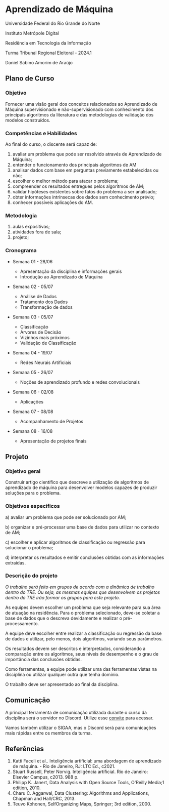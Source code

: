 
# Aprendizado de Máquina

Universidade Federal do Rio Grande do Norte

Instituto Metrópole Digital

Residência em Tecnologia da Informação

Turma Tribunal Regional Eleitoral - 2024.1

Daniel Sabino Amorim de Araújo

## Plano de Curso

### Objetivo

Fornecer uma visão geral dos conceitos relacionados ao Aprendizado de Máquina supervisionado e não-supervisionado com conhecimento dos principais algoritmos da literatura e das metodologias de validação dos modelos construídos.

### Competências e Habilidades

Ao final do curso, o discente será capaz de:

1. avaliar um problema que pode ser resolvido através de Aprendizado de Máquina;
2. entender o funcionamento dos principais algoritmos de AM
3. analisar dados com base em perguntas previamente estabelecidas ou não;
4. escolher o melhor método para atacar o problema;
5. compreender os resultados entregues pelos algoritmos de AM;
6. validar hipóteses existentes sobre fatos do problema a ser analisado;
7. obter informações intrínsecas dos dados sem conhecimento prévio;
8. conhecer possíveis aplicações do AM.

### Metodologia

1. aulas expositivas;
2. atividades fora de sala;
3. projeto;

### Cronograma

- Semana 01 - 28/06
  - Apresentação da disciplina e informações gerais
  - Introdução ao Aprendizado de Máquina

- Semana 02 - 05/07
  - Análise de Dados
  - Tratamento dos Dados
  - Transformação de dados

- Semana 03 - 05/07
  - Classificação
  - Árvores de Decisão
  - Vizinhos mais próximos
  - Validação de Classificação
  
- Semana 04 - 19/07
  - Redes Neurais Artificiais

- Semana 05 - 26/07
  - Noções de aprendizado profundo e redes convolucionais

- Semana 06 - 02/08  
  - Aplicações

- Semana 07 - 08/08
  - Acompanhamento de Projetos

- Semana 08 - 16/08
  - Apresentação de projetos finais

## Projeto
### Objetivo geral

Construir artigo científico que descreve a utilização de algoritmos de aprendizado de máquina para desenvolver modelos capazes de produzir soluções para o problema.

### Objetivos específicos

a) avaliar um problema que pode ser solucionado por AM;

b) organizar e pré-processar uma base de dados para utilizar no contexto de AM;

c) escolher e aplicar algoritmos de classificação ou regressão para solucionar o problema;

d) interpretar os resultados e emitir conclusões obtidas com as informações extraídas.

### Descrição do projeto

_O trabalho será feito em grupos de acordo com a dinâmica de trabalho dentro do TRE. Ou seja, as mesmas equipes que desenvolvem os projetos dentro do TRE irão formar os grupos para este projeto._

As equipes devem escolher um problema que seja relevante para sua área de atuação na residência. Para o problema selecionado, deve-se coletar a base de dados que o descreva devidamente e realizar o pré-processamento.

A equipe deve escolher entre realizar a classificação ou regressão da base de dados e utilizar, pelo menos, dois algoritmos, variando seus parâmetros.

Os resultados devem ser descritos e interpretados, considerando a comparação entre os algoritmos, seus níveis de desempenho e o grau de importância das conclusões obtidas.

Como ferramentas, a equipe pode utilizar uma das ferramentas vistas na disciplina ou utilizar qualquer outra que tenha domínio.

O trabalho deve ser apresentado ao final da disciplina.

## Comunicação

A principal ferramenta de comunicação utilizada durante o curso da disciplina será o servidor no Discord. Utilize esse [convite]() para acessar.

Vamos também utilizar o SIGAA, mas o Discord será para comunicações mais rápidas entre os membros da turma.

## Referências

1. Katti Faceli et al.. Inteligência artificial: uma abordagem de aprendizado de máquina. - Rio de Janeiro, RJ: LTC Ed., c2021.
2. Stuart Russell, Peter Norvig. Inteligência artificial. Rio de Janeiro: Elsevier Campus, c2013. 988 p.
3. Philipp K. Janert, Data Analysis with Open Source Tools, O'Reilly Media;1 edition, 2010.
4. Charu C. Aggarwal, Data Clustering: Algorithms and Applications, Chapman and Hall/CRC, 2013.
5. Teuvo Kohonen, SelfOrganizing Maps, Springer; 3rd edition, 2000.